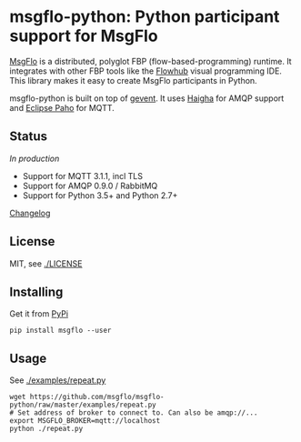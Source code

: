 # msgflo-python: Python participant support for MsgFlo

[MsgFlo](https://github.com/msgflo/msgflo) is a distributed, polyglot FBP (flow-based-programming) runtime.
It integrates with other FBP tools like the [Flowhub](http://flowhub.io) visual programming IDE.
This library makes it easy to create MsgFlo participants in Python.

msgflo-python is built on top of [gevent](http://www.gevent.org/).
It uses [Haigha](https://github.com/agoragames/haigha) for AMQP support
and [Eclipse Paho](https://eclipse.org/paho/clients/python/) for MQTT.

## Status

*In production*

* Support for MQTT 3.1.1, incl TLS
* Support for AMQP 0.9.0 / RabbitMQ
* Support for Python 3.5+ and Python 2.7+

[Changelog](./CHANGES.md)

## License

MIT, see [./LICENSE](./LICENSE)

## Installing

Get it from [PyPi](http://pypi.python.org/)

    pip install msgflo --user

## Usage

See [./examples/repeat.py](./examples/repeat.py)

    wget https://github.com/msgflo/msgflo-python/raw/master/examples/repeat.py
    # Set address of broker to connect to. Can also be amqp://...
    export MSGFLO_BROKER=mqtt://localhost
    python ./repeat.py
